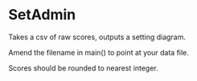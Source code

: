 # SetAdmin

Takes a csv of raw scores, outputs a setting diagram. 

Amend the filename in main() to point at your data file. 

Scores should be rounded to nearest integer. 
